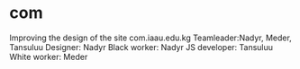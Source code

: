 # com
Improving the design of the site com.iaau.edu.kg
Teamleader:Nadyr, Meder, Tansuluu
Designer: Nadyr
Black worker: Nadyr
JS developer: Tansuluu
White worker: Meder
